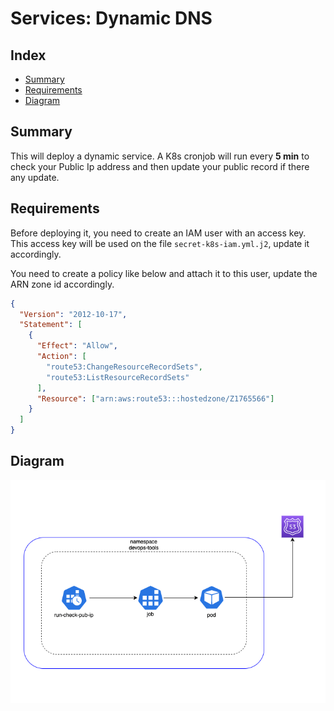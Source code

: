 # Services: Dynamic DNS

## Index

- [Summary](#summary)
- [Requirements](#requirements)
- [Diagram](#diagram)

## Summary

This will deploy a dynamic service. A K8s cronjob will run every **5 min** to check your Public Ip address and then update your public record if there any update.

## Requirements

Before deploying it, you need to create an IAM user with an access key. This access key will be used on the file `secret-k8s-iam.yml.j2`, update it accordingly.

You need to create a policy like below and attach it to this user, update the ARN zone id accordingly.

```json
{
  "Version": "2012-10-17",
  "Statement": [
    {
      "Effect": "Allow",
      "Action": [
        "route53:ChangeResourceRecordSets",
        "route53:ListResourceRecordSets"
      ],
      "Resource": ["arn:aws:route53:::hostedzone/Z1765566"]
    }
  ]
}
```

## Diagram

![dynamic-dns-diagram](../../../img/dynamic-dns-diagram.png)
